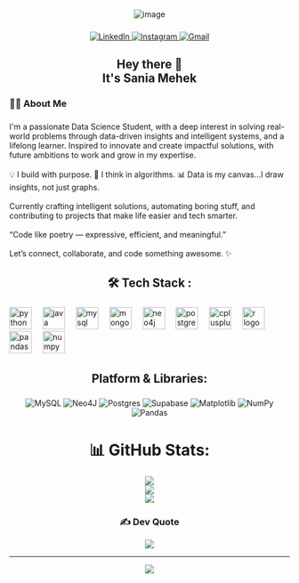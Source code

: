 ###
<div align="center">

  ![image](https://media2.giphy.com/media/v1.Y2lkPTc5MGI3NjExam1ocGhsZ200bGMxdmczNW4zMmtydTJtb21kenc0NjE3cGhkZ2t3YyZlcD12MV9pbnRlcm5hbF9naWZfYnlfaWQmY3Q9Zw/pLkGipLmA6ztRLGcs5/giphy.gif)


###

<div align="center">
<a href="https://www.linkedin.com/in/sania-mehek1508/" target="blank">
  <img src="https://skillicons.dev/icons?i=linkedin" alt="LinkedIn"  />
</a>
<a href="https://www.instagram.com/_.sanu.meee._008/" target="blank">
  <img src="https://skillicons.dev/icons?i=instagram" alt="Instagram"  />
</a>
<a href="https://www.gmail.com/sania08mehek@gmail.com/" target="blank">
  <img src="https://skillicons.dev/icons?i=gmail" alt="Gmail"  />
</a>
  
</div>

###

<h2 align="center">Hey there 👋<br>It's Sania Mehek</h2>

###

<h3 align="left">👩‍💻  About Me</h3>

###

<p align="left">I'm a passionate Data Science Student, with a deep interest in solving real-world problems through data-driven insights and intelligent systems, and a lifelong learner. Inspired to innovate and create impactful solutions, with future ambitions to work and grow in my expertise.<br><br>💡 I build with purpose. 🧠 I think in algorithms. 📊 Data is my canvas...I draw insights, not just graphs.<br><br>Currently crafting intelligent solutions, automating boring stuff, and contributing to projects that make life easier and tech smarter.<br><br>“Code like poetry — expressive, efficient, and meaningful.”<br><br>Let’s connect, collaborate, and code something awesome. ✨</p>

###

<h2 align="center">🛠 Tech Stack :</h3>

###

<div align="left">
  <img src="https://cdn.jsdelivr.net/gh/devicons/devicon/icons/python/python-original.svg" height="40" alt="python logo"  />
  <img width="12" />
  <img src="https://cdn.jsdelivr.net/gh/devicons/devicon/icons/java/java-original.svg" height="40" alt="java logo"  />
  <img width="12" />
  <img src="https://cdn.jsdelivr.net/gh/devicons/devicon/icons/mysql/mysql-original.svg" height="40" alt="mysql logo"  />
  <img width="12" />
  <img src="https://cdn.jsdelivr.net/gh/devicons/devicon/icons/mongodb/mongodb-original.svg" height="40" alt="mongodb logo"  />
  <img width="12" />
  <img src="https://cdn.jsdelivr.net/gh/devicons/devicon/icons/neo4j/neo4j-original.svg" height="40" alt="neo4j logo"  />
  <img width="12" />
  <img src="https://cdn.jsdelivr.net/gh/devicons/devicon/icons/postgresql/postgresql-original.svg" height="40" alt="postgresql logo"  />
  <img width="12" />
  <img src="https://cdn.jsdelivr.net/gh/devicons/devicon/icons/cplusplus/cplusplus-original.svg" height="40" alt="cplusplus logo"  />
  <img width="12" />
  <img src="https://cdn.jsdelivr.net/gh/devicons/devicon/icons/r/r-original.svg" height="40" alt="r logo"  />
  <img width="12" />
  <img src="https://cdn.jsdelivr.net/gh/devicons/devicon/icons/pandas/pandas-original.svg" height="40" alt="pandas logo"  />
  <img width="12" />
  <img src="https://cdn.jsdelivr.net/gh/devicons/devicon/icons/numpy/numpy-original.svg" height="40" alt="numpy logo"  />
</div>

###
<h2 align="center">Platform & Libraries:</h3>

###

 ![MySQL](https://img.shields.io/badge/mysql-4479A1.svg?style=plastic&logo=mysql&logoColor=white) ![Neo4J](https://img.shields.io/badge/Neo4j-008CC1?style=plastic&logo=neo4j&logoColor=white) ![Postgres](https://img.shields.io/badge/postgres-%23316192.svg?style=plastic&logo=postgresql&logoColor=white) ![Supabase](https://img.shields.io/badge/Supabase-3ECF8E?style=plastic&logo=supabase&logoColor=white) ![Matplotlib](https://img.shields.io/badge/Matplotlib-%23ffffff.svg?style=plastic&logo=Matplotlib&logoColor=black) ![NumPy](https://img.shields.io/badge/numpy-%23013243.svg?style=plastic&logo=numpy&logoColor=white) ![Pandas](https://img.shields.io/badge/pandas-%23150458.svg?style=plastic&logo=pandas&logoColor=white)
# 📊 GitHub Stats:
![](https://github-readme-stats.vercel.app/api?username=sania08mehek&theme=gruvbox_light&hide_border=false&include_all_commits=false&count_private=false)<br/>
![](https://nirzak-streak-stats.vercel.app/?user=sania08mehek&theme=gruvbox_light&hide_border=false)<br/>
![](https://github-readme-stats.vercel.app/api/top-langs/?username=sania08mehek&theme=gruvbox_light&hide_border=false&include_all_commits=false&count_private=false&layout=compact)

### ✍️ Dev Quote
![](https://quotes-github-readme.vercel.app/api?type=horizontal&theme=dark)

---
[![](https://visitcount.itsvg.in/api?id=sania08mehek&icon=0&color=0)](https://visitcount.itsvg.in)

<!-- Proudly created with GPRM ( https://gprm.itsvg.in ) -->
